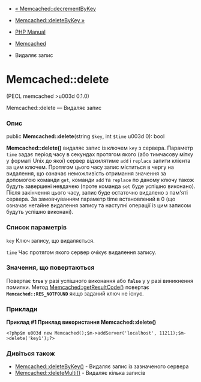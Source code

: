 - [« Memcached::decrementByKey](memcached.decrementbykey.md)
- [Memcached::deleteByKey »](memcached.deletebykey.md)

- [PHP Manual](index.md)
- [Memcached](class.memcached.md)
- Видаляє запис

# Memcached::delete

(PECL memcached \>u003d 0.1.0)

Memcached::delete — Видаляє запис

### Опис

public **Memcached::delete**(string `$key`, int `$time` u003d 0): bool

**Memcached::delete()** видаляє запис із ключем `key` з сервера.
Параметр `time` задає період часу в секундах протягом якого (або
тимчасову мітку у форматі Unix до якої) сервер відхилятиме `add`
і `replace` запити клієнта за цим ключем. Протягом цього часу
запис міститься в чергу на видалення, що означає неможливість
отримання значення за допомогою команди `get`, команди `add` та `replace` по
даному ключу також будуть завершені невдачею (проте команда `set` буде
успішно виконано). Після закінчення цього часу, запис буде
остаточно видалено з пам'яті сервера. За замовчуванням параметр time
встановлений в 0 (що означає негайне видалення запису та наступні
операції із цим записом будуть успішно виконані).

### Список параметрів

`key`
Ключ запису, що видаляється.

`time`
Час протягом якого сервер очікує видалення запису.

### Значення, що повертаються

Повертає **`true`** у разі успішного виконання або **`false`** у
у разі виникнення помилки. Метод
[Memcached::getResultCode()](memcached.getresultcode.md) повертає
**`Memcached::RES_NOTFOUND`** якщо заданий ключ не існує.

### Приклади

**Приклад #1 Приклад використання **Memcached::delete()****

` <?php$m u003d new Memcached();$m->addServer('localhost', 11211);$m->delete('key1');?> `

### Дивіться також

- [Memcached::deleteByKey()](memcached.deletebykey.md) - Видаляє
запис із зазначеного сервера
- [Memcached::deleteMulti()](memcached.deletemulti.md) - Видаляє
кілька записів
